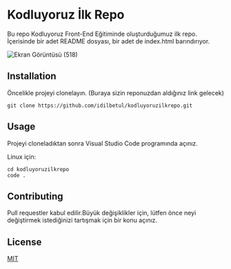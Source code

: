 # Kodluyoruz İlk Repo

Bu repo Kodluyoruz Front-End Eğitiminde oluşturduğumuz ilk repo. İçerisinde bir adet README dosyası, bir adet de index.html barındırıyor.

![Ekran Görüntüsü (518)](https://user-images.githubusercontent.com/110786211/184247170-217bd48c-0d43-4be5-8fa4-a173089a3576.png)

## Installation

Öncelikle projeyi clonelayın. (Buraya sizin reponuzdan aldığınız link gelecek)

```
git clone https://github.com/idilbetul/kodluyoruzilkrepo.git
```

## Usage

Projeyi cloneladıktan sonra Visual Studio Code programında açınız.

Linux için:

```
cd kodluyoruzilkrepo
code .
```

## Contributing

Pull requestler kabul edilir.Büyük değişiklikler için, lütfen önce neyi değiştirmek istediğinizi tartışmak için bir konu açınız.

## License

[MIT](https://choosealicense.com/licenses/mit/)
